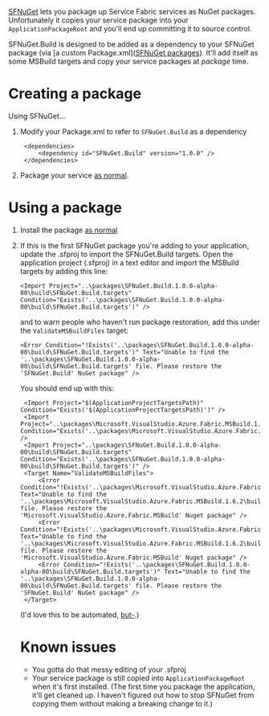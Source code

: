 [SFNuGet](https://github.com/Azure/SFNuGet) lets you package up Service Fabric services as NuGet packages. Unfortunately it copies your service package into your `ApplicationPackageRoot` and you'll end up committing it to source control.

SFNuGet.Build is designed to be added as a dependency to your SFNuGet package (via [a custom Package.xml]([SFNuGet packages](https://github.com/Azure/SFNuGet#use-a-custom-packagexml-file)). It'll add itself as some MSBuild targets and copy your service packages at _package_ time.

# Creating a package
Using SFNuGet...
1. Modify your Package.xml to refer to `SFNuGet.Build` as a dependency 
   ```
    <dependencies>
        <dependency id="SFNuGet.Build" version="1.0.0" />
    </dependencies>
    ```
1. Package your service [as normal](https://github.com/Azure/SFNuGet#package-a-service-fabric-as-a-nuget-package).

# Using a package
1. Install the package [as normal](https://github.com/Azure/SFNuGet/blob/master/docs/Tutorial-AuthorService.md#use-the-nuget-package)
1. If this is the first SFNuGet package you're adding to your application, update the .sfproj to import the SFNuGet.Build targets.
   Open the application project (.sfproj) in a text editor and import the MSBuild targets by adding this line:
   ```
   <Import Project="..\packages\SFNuGet.Build.1.0.0-alpha-00\build\SFNuGet.Build.targets" Condition="Exists('..\packages\SFNuGet.Build.1.0.0-alpha-00\build\SFNuGet.Build.targets')" />
   ```
   and to warn people who haven't run package restoration, add this under the `ValidateMSBuildFiles` target:
   ```
   <Error Condition="!Exists('..\packages\SFNuGet.Build.1.0.0-alpha-00\build\SFNuGet.Build.targets')" Text="Unable to find the '..\packages\SFNuGet.Build.1.0.0-alpha-00\build\SFNuGet.Build.targets' file. Please restore the 'SFNuGet.Build' NuGet package" />
   ```

   You should end up with this:
   ```
    <Import Project="$(ApplicationProjectTargetsPath)" Condition="Exists('$(ApplicationProjectTargetsPath)')" />
    <Import Project="..\packages\Microsoft.VisualStudio.Azure.Fabric.MSBuild.1.6.2\build\Microsoft.VisualStudio.Azure.Fabric.Application.targets" Condition="Exists('..\packages\Microsoft.VisualStudio.Azure.Fabric.MSBuild.1.6.2\build\Microsoft.VisualStudio.Azure.Fabric.Application.targets')" />
    <Import Project="..\packages\SFNuGet.Build.1.0.0-alpha-00\build\SFNuGet.Build.targets" Condition="Exists('..\packages\SFNuGet.Build.1.0.0-alpha-00\build\SFNuGet.Build.targets')" />
    <Target Name="ValidateMSBuildFiles">
        <Error Condition="!Exists('..\packages\Microsoft.VisualStudio.Azure.Fabric.MSBuild.1.6.2\build\Microsoft.VisualStudio.Azure.Fabric.Application.props')" Text="Unable to find the '..\packages\Microsoft.VisualStudio.Azure.Fabric.MSBuild.1.6.2\build\Microsoft.VisualStudio.Azure.Fabric.Application.props' file. Please restore the 'Microsoft.VisualStudio.Azure.Fabric.MSBuild' Nuget package" />
        <Error Condition="!Exists('..\packages\Microsoft.VisualStudio.Azure.Fabric.MSBuild.1.6.2\build\Microsoft.VisualStudio.Azure.Fabric.Application.targets')" Text="Unable to find the '..\packages\Microsoft.VisualStudio.Azure.Fabric.MSBuild.1.6.2\build\Microsoft.VisualStudio.Azure.Fabric.Application.targets' file. Please restore the 'Microsoft.VisualStudio.Azure.Fabric.MSBuild' Nuget package" />
        <Error Condition="!Exists('..\packages\SFNuGet.Build.1.0.0-alpha-00\build\SFNuGet.Build.targets')" Text="Unable to find the '..\packages\SFNuGet.Build.1.0.0-alpha-00\build\SFNuGet.Build.targets' file. Please restore the 'SFNuGet.Build' NuGet package" />
    </Target>
    ```

   (I'd love this to be automated, [but-](https://github.com/Azure/service-fabric-issues/issues/558#issuecomment-356816774).)


   # Known issues
   * You gotta do that messy editing of your .sfproj
   * Your service package is still copied into `ApplicationPackageRoot` when it's first installed. (The first time you package the application, it'll get cleaned up. I haven't figured out how to stop SFNuGet from copying them without making a breaking change to it.)